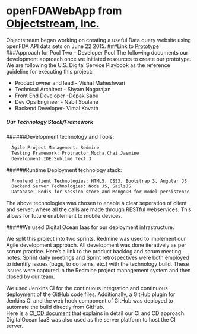 # openFDAWebApp from [Objectstream, Inc.]

Objectstream	began	working	on	creating	a useful Data query website using openFDA API data sets	on	June 22 2015.
###Link to [Prototype]
###Approach	for	Pool	Two	– Developer	Pool
The	following	documents	our	development	approach	once	we	initiated	resources	to	create	our	prototype. We are	following	the	U.S.	Digital	Service	Playbook as the reference guideline for executing this project:
 - Product	owner	and	lead		- Vishal	Maheshwari
 - Technical	Architect - Shyam	Nagarajan
 - Front	End	Developer -Depak	Sabu
 - Dev	Ops	Engineer - Nabil	Soulane
 - Backend	Developer- Vimal	Kovath
  
##### Our	Technology	Stack/Framework
######Development	technology and Tools:

```sh 
  Agile Project Management: Redmine
  Testing Framework: Protractor,Mocha,Chai,Jasmine
  Development IDE:Sublime Text 3
```

######Runtime Deployment technology stack:

```sh 
  Frontend client Technologies: HTML5, CSS3, Bootstrap 3, Angular JS
  Backend Server Technologies: Node JS, SailsJS
  Database: Redis for session store and MongoDB for model persistence
```
The above technologies was chosen to enable a clear seperation of client and server; where all the calls are made through RESTful webservices. This allows for future enablement to mobile devices.

#####We used Digital Ocean Iaas for our deployment infrastructure.

We	split	this	project	into	two	sprints.		Redmine	was	used to implement	our	Agile development	approach.		All	development	was	done iteratively	as per	scrum	practice.		Here’s	a	link to	the	product	backlog and	scrum	meeting	notes.  Sprint	daily	meetings	and	Sprint retrospectives	were	both	employed	to	identify	issues	(bugs,	to	do	items,	etc.)	with	the	technology	build. These	issues	were	captured	in	the	Redmine	project management	system	and	then	closed	by	our	team.

We	used	Jenkins	CI	for	the	continuous	integration	and	continuous	deployment	of	the	GitHub	code	files.		Additionally,	a	GitHub	plugin	for	Jenkins	CI	and	the	web	hook	component	of	GitHub	was	deployed	to automate	the	build	directly	from	GitHub.		
Here	is	a	[CI_CD document]	that explains in detail our	CI	and	CD	approach. DigitalOcean	IaaS	was	also	used	as	the	server	platform	to	host	the	CI	server.		

[Objectstream, Inc.]: http://objectstream.com
[Prototype]:http://104.236.11.72/
[CI_CD document]:https://github.com/shyamrock/openFDAWebApp/blob/master/docs/ContinuousIntegrationandContinuousDevelopment.pdf

